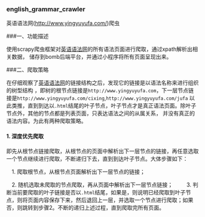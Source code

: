 ### english_grammar_crawler
英语语法网(http://www.yingyuyufa.com/)爬虫

###一、功能描述

使用scrapy爬虫框架对[英语语法网](http://www.yingyuyufa.com/)的所有语法页面进行爬取，通过xpath解析出相关数据，
储存到bomb后端平台，并通过小程序将所有页面呈现出来。


###二、爬取策略

在仔细观察了[英语语法网](http://www.yingyuyufa.com/)的链接结构之后，发现它的链接是以语法名称来进行组织的树型结构
，即树的根节点链接是`http://www.yingyuyufa.com`，下一层节点链接是`http://www.yingyuyufa.com/cixing`,`http://www.yingyuyufa.com/jufa`
以此类推，直到到达以`.html`结尾的叶子节点，叶子节点才是真正语法页面。除叶子节点外，其他的节点都是列表页面，只表达语法之间的从属关系，
并没有真正的语法内容。为此有两种爬取策略。

#### **1. 深度优先爬取**
即先从根节点链接爬取，从根节点的页面中解析出下一层节点的链接，再任意选取一个节点继续进行爬取，不断递归下去，直到到达叶子节点。大体步骤如下：

　1. 爬取根节点，从根节点页面解析出下一层节点的链接；

　2. 随机选取未爬取的节点爬取，再从页面中解析出下一层节点链接；
　
　3. 判断当前要爬取的叶子链接是否以`.html`结尾，如果是，则说明已经爬取到叶子节点，则将页面内容保存下来，然后退回上一层，并选取一个节点进行爬取；如果否，则跳转到步骤2。不断的递归上述过程，直到爬取完所有页面。
　　

